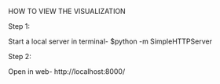 

HOW TO VIEW THE VISUALIZATION

Step 1:

Start a local server in terminal-
 $python -m SimpleHTTPServer


Step 2:

Open in web-
http://localhost:8000/